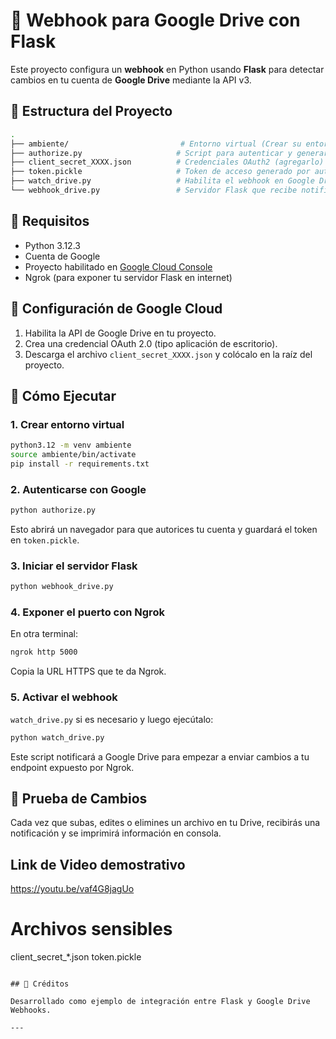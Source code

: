 # 📡 Webhook para Google Drive con Flask

Este proyecto configura un **webhook** en Python usando **Flask** para detectar cambios en tu cuenta de **Google Drive** mediante la API v3.

## 📁 Estructura del Proyecto

```bash
.
├── ambiente/                         # Entorno virtual (Crear su entorno virtual)
├── authorize.py                     # Script para autenticar y generar token
├── client_secret_XXXX.json          # Credenciales OAuth2 (agregarlo)
├── token.pickle                     # Token de acceso generado por authorize.py
├── watch_drive.py                   # Habilita el webhook en Google Drive(Crea el canal de escucha ejecutarlo una vez)
└── webhook_drive.py                 # Servidor Flask que recibe notificaciones
```

## 🧰 Requisitos

- Python 3.12.3
- Cuenta de Google
- Proyecto habilitado en [Google Cloud Console](https://console.cloud.google.com/)
- Ngrok (para exponer tu servidor Flask en internet)

## 🔐 Configuración de Google Cloud

1. Habilita la API de Google Drive en tu proyecto.
2. Crea una credencial OAuth 2.0 (tipo aplicación de escritorio).
3. Descarga el archivo `client_secret_XXXX.json` y colócalo en la raíz del proyecto.

## 🚀 Cómo Ejecutar

### 1. Crear entorno virtual

```bash
python3.12 -m venv ambiente
source ambiente/bin/activate
pip install -r requirements.txt
```


### 2. Autenticarse con Google

```bash
python authorize.py
```

Esto abrirá un navegador para que autorices tu cuenta y guardará el token en `token.pickle`.

### 3. Iniciar el servidor Flask

```bash
python webhook_drive.py
```

### 4. Exponer el puerto con Ngrok

En otra terminal:

```bash
ngrok http 5000
```

Copia la URL HTTPS que te da Ngrok.

### 5. Activar el webhook

 `watch_drive.py` si es necesario y luego ejecútalo:

```bash
python watch_drive.py
```

Este script notificará a Google Drive para empezar a enviar cambios a tu endpoint expuesto por Ngrok.

## 🧪 Prueba de Cambios

Cada vez que subas, edites o elimines un archivo en tu Drive, recibirás una notificación y se imprimirá información en consola.

##  Link de Video demostrativo

https://youtu.be/vaf4G8jagUo

# Archivos sensibles
client_secret_*.json
token.pickle
```

## 📝 Créditos

Desarrollado como ejemplo de integración entre Flask y Google Drive Webhooks.

---

